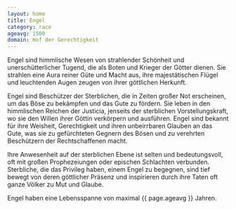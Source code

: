 ```yaml
---
layout: home
title: Engel
category: race
ageavg: 1500
domain: Hof der Gerechtigkeit
---
```


Engel sind himmlische Wesen von strahlender Schönheit und unerschütterlicher Tugend, die als Boten und Krieger der
Götter dienen. Sie strahlen eine Aura reiner Güte und Macht aus, ihre majestätischen Flügel und leuchtenden Augen zeugen
von ihrer göttlichen Herkunft.

Engel sind Beschützer der Sterblichen, die in Zeiten großer Not erscheinen, um das Böse zu bekämpfen und das Gute zu
fördern. Sie leben in den himmlischen Reichen der Justicia, jenseits der sterblichen Vorstellungskraft, wo sie den
Willen ihrer Göttin verkörpern und ausführen. Engel sind bekannt für ihre Weisheit, Gerechtigkeit und ihren unbeirrbaren
Glauben an das Gute, was sie zu gefürchteten Gegnern des Bösen und zu verehrten Beschützern der Rechtschaffenen macht.

Ihre Anwesenheit auf der sterblichen Ebene ist selten und bedeutungsvoll, oft mit großen Prophezeiungen oder epischen
Schlachten verbunden. Sterbliche, die das Privileg haben, einem Engel zu begegnen, sind tief bewegt von deren göttlicher
Präsenz und inspirieren durch ihre Taten oft ganze Völker zu Mut und Glaube.

Engel haben eine Lebensspanne von maximal {{ page.ageavg }} Jahren.